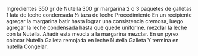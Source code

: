 
Ingredientes
350 gr de Nutella
300 gr margarina
2 o 3 paquetes de galletas
1 lata de leche condensada
½ taza de leche
Procedimiento
En un recipiente agregar la margarina
batir hasta lograr una consistencia cremosa, luego agregar la leche condensada hasta que quede uniforme.
mezclar la leche con la Nutella.
Añadir esta mezcla a la margarina mezclar.
En un pyrex colocar
Nutella
Galleta remojada en leche
Nutella
Galleta
Y termina en nutella
Congelar.
